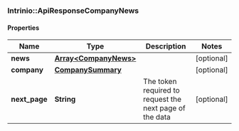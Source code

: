 ### Intrinio::ApiResponseCompanyNews

#### Properties
Name | Type | Description | Notes
------------ | ------------- | ------------- | -------------
**news** | [**Array&lt;CompanyNews&gt;**](CompanyNews.md) |  | [optional] 
**company** | [**CompanySummary**](CompanySummary.md) |  | [optional] 
**next_page** | **String** | The token required to request the next page of the data | [optional] 


